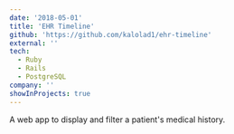 ```yaml
---
date: '2018-05-01'
title: 'EHR Timeline'
github: 'https://github.com/kalolad1/ehr-timeline'
external: ''
tech:
  - Ruby
  - Rails
  - PostgreSQL
company: ''
showInProjects: true
---
```


A web app to display and filter a patient's medical history.
